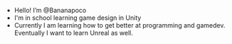 - Hello! I’m @Bananapoco
- I'm in school learning game design in Unity
- Currently I am learning how to get better at programming and gamedev. Eventually I want to learn Unreal as well.

<!---
Bananapoco/Bananapoco is a ✨ special ✨ repository because its `README.md` (this file) appears on your GitHub profile.
You can click the Preview link to take a look at your changes.
--->
